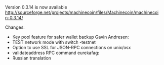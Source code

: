﻿Version 0.3.14 is now available
http://sourceforge.net/projects/machinecoin/files/Machinecoin/machinecoin-0.3.14/

Changes:
* Key pool feature for safer wallet backup
Gavin Andresen:
* TEST network mode with switch -testnet
* Option to use SSL for JSON-RPC connections on unix/osx
* validateaddress RPC command
eurekafag:
* Russian translation
